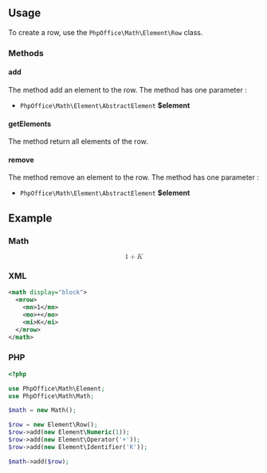 ## Usage

To create a row, use the `PhpOffice\Math\Element\Row` class.

### Methods
#### add

The method add an element to the row.
The method has one parameter : 

* `PhpOffice\Math\Element\AbstractElement` **$element**

#### getElements

The method return all elements of the row.

#### remove

The method remove an element to the row.
The method has one parameter : 

* `PhpOffice\Math\Element\AbstractElement` **$element**

## Example

### Math
<math display="block">
  <mrow>
    <mn>1</mn>
    <mo>+</mo>
    <mi>K</mi>
  </mrow>
</math>

### XML
``` xml
<math display="block">
  <mrow>
    <mn>1</mn>
    <mo>+</mo>
    <mi>K</mi>
  </mrow>
</math>
```

### PHP

``` php
<?php

use PhpOffice\Math\Element;
use PhpOffice\Math\Math;

$math = new Math();

$row = new Element\Row();
$row->add(new Element\Numeric(1));
$row->add(new Element\Operator('+'));
$row->add(new Element\Identifier('K'));

$math->add($row);
```